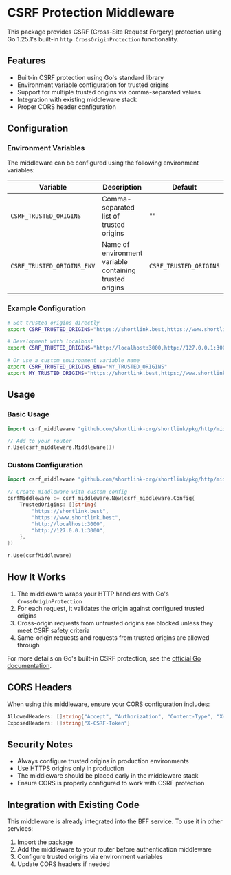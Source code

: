 # CSRF Protection Middleware

This package provides CSRF (Cross-Site Request Forgery) protection using Go 1.25.1's built-in `http.CrossOriginProtection` functionality.

## Features

- Built-in CSRF protection using Go's standard library
- Environment variable configuration for trusted origins
- Support for multiple trusted origins via comma-separated values
- Integration with existing middleware stack
- Proper CORS header configuration

## Configuration

### Environment Variables

The middleware can be configured using the following environment variables:

| Variable | Description | Default | Example |
|----------|-------------|---------|---------|
| `CSRF_TRUSTED_ORIGINS` | Comma-separated list of trusted origins | "" | `https://example.com,https://www.example.com` |
| `CSRF_TRUSTED_ORIGINS_ENV` | Name of environment variable containing trusted origins | `CSRF_TRUSTED_ORIGINS` | `TRUSTED_ORIGINS` |

### Example Configuration

```bash
# Set trusted origins directly
export CSRF_TRUSTED_ORIGINS="https://shortlink.best,https://www.shortlink.best,https://api.shortlink.best"

# Development with localhost
export CSRF_TRUSTED_ORIGINS="http://localhost:3000,http://127.0.0.1:3000,https://localhost:3000,https://127.0.0.1:3000"

# Or use a custom environment variable name
export CSRF_TRUSTED_ORIGINS_ENV="MY_TRUSTED_ORIGINS"
export MY_TRUSTED_ORIGINS="https://shortlink.best,https://www.shortlink.best"
```

## Usage

### Basic Usage

```go
import csrf_middleware "github.com/shortlink-org/shortlink/pkg/http/middleware/csrf"

// Add to your router
r.Use(csrf_middleware.Middleware())
```

### Custom Configuration

```go
import csrf_middleware "github.com/shortlink-org/shortlink/pkg/http/middleware/csrf"

// Create middleware with custom config
csrfMiddleware := csrf_middleware.New(csrf_middleware.Config{
    TrustedOrigins: []string{
        "https://shortlink.best",
        "https://www.shortlink.best",
        "http://localhost:3000",
        "http://127.0.0.1:3000",
    },
})

r.Use(csrfMiddleware)
```

## How It Works

1. The middleware wraps your HTTP handlers with Go's `CrossOriginProtection`
2. For each request, it validates the origin against configured trusted origins
3. Cross-origin requests from untrusted origins are blocked unless they meet CSRF safety criteria
4. Same-origin requests and requests from trusted origins are allowed through

For more details on Go's built-in CSRF protection, see the [official Go documentation](https://pkg.go.dev/net/http#NewCrossOriginProtection).

## CORS Headers

When using this middleware, ensure your CORS configuration includes:

```go
AllowedHeaders: []string{"Accept", "Authorization", "Content-Type", "X-CSRF-Token", "X-Requested-With"}
ExposedHeaders: []string{"X-CSRF-Token"}
```

## Security Notes

- Always configure trusted origins in production environments
- Use HTTPS origins only in production
- The middleware should be placed early in the middleware stack
- Ensure CORS is properly configured to work with CSRF protection

## Integration with Existing Code

This middleware is already integrated into the BFF service. To use it in other services:

1. Import the package
2. Add the middleware to your router before authentication middleware
3. Configure trusted origins via environment variables
4. Update CORS headers if needed